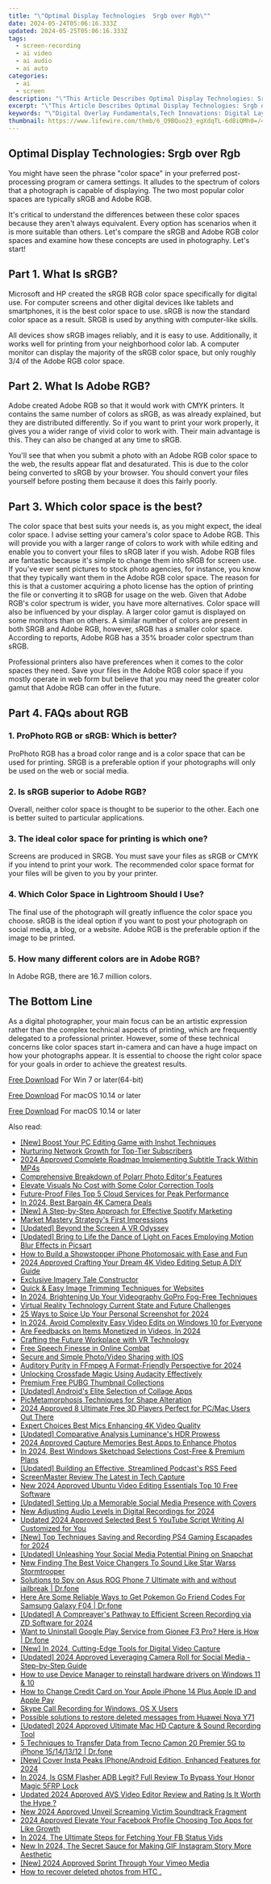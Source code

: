 ```yaml
---
title: "\"Optimal Display Technologies  Srgb over Rgb\""
date: 2024-05-24T05:06:16.333Z
updated: 2024-05-25T05:06:16.333Z
tags: 
  - screen-recording
  - ai video
  - ai audio
  - ai auto
categories: 
  - ai
  - screen
description: "\"This Article Describes Optimal Display Technologies: Srgb over Rgb\""
excerpt: "\"This Article Describes Optimal Display Technologies: Srgb over Rgb\""
keywords: "\"Digital Overlay Fundamentals,Tech Innovations: Digital Layers,Digital Overlay Advances,Digital Enhancement Methods,Technology Interfaces,Multimedia Integration,Screen Superimposition Techniques\""
thumbnail: https://www.lifewire.com/thmb/6_Q9BQuo23_egXdqTL-6d8iQMh0=/400x300/filters:no_upscale():max_bytes(150000):strip_icc()/MacBook-Air-vs-MacBook-Pro-eb0de2d71c15472aaa6f8779a35b927c.jpg
---
```


## Optimal Display Technologies: Srgb over Rgb

You might have seen the phrase "color space" in your preferred post-processing program or camera settings. It alludes to the spectrum of colors that a photograph is capable of displaying. The two most popular color spaces are typically sRGB and Adobe RGB.

It's critical to understand the differences between these color spaces because they aren't always equivalent. Every option has scenarios when it is more suitable than others. Let's compare the sRGB and Adobe RGB color spaces and examine how these concepts are used in photography. Let's start!

## Part 1\. What Is sRGB?

Microsoft and HP created the sRGB RGB color space specifically for digital use. For computer screens and other digital devices like tablets and smartphones, it is the best color space to use. sRGB is now the standard color space as a result. SRGB is used by anything with computer-like skills.

All devices show sRGB images reliably, and it is easy to use. Additionally, it works well for printing from your neighborhood color lab. A computer monitor can display the majority of the sRGB color space, but only roughly 3/4 of the Adobe RGB color space.

## Part 2\. What Is Adobe RGB?

Adobe created Adobe RGB so that it would work with CMYK printers. It contains the same number of colors as sRGB, as was already explained, but they are distributed differently. So if you want to print your work properly, it gives you a wider range of vivid color to work with. Their main advantage is this. They can also be changed at any time to sRGB.

You'll see that when you submit a photo with an Adobe RGB color space to the web, the results appear flat and desaturated. This is due to the color being converted to sRGB by your browser. You should convert your files yourself before posting them because it does this fairly poorly.

## Part 3\. Which color space is the best?

The color space that best suits your needs is, as you might expect, the ideal color space. I advise setting your camera's color space to Adobe RGB. This will provide you with a larger range of colors to work with while editing and enable you to convert your files to sRGB later if you wish. Adobe RGB files are fantastic because it's simple to change them into sRGB for screen use. If you've ever sent pictures to stock photo agencies, for instance, you know that they typically want them in the Adobe RGB color space. The reason for this is that a customer acquiring a photo license has the option of printing the file or converting it to sRGB for usage on the web. Given that Adobe RGB's color spectrum is wider, you have more alternatives. Color space will also be influenced by your display. A larger color gamut is displayed on some monitors than on others. A similar number of colors are present in both SRGB and Adobe RGB, however, sRGB has a smaller color space. According to reports, Adobe RGB has a 35% broader color spectrum than sRGB.

Professional printers also have preferences when it comes to the color spaces they need. Save your files in the Adobe RGB color space if you mostly operate in web form but believe that you may need the greater color gamut that Adobe RGB can offer in the future.

## Part 4\. FAQs about RGB

### 1\. ProPhoto RGB or sRGB: Which is better?

ProPhoto RGB has a broad color range and is a color space that can be used for printing. SRGB is a preferable option if your photographs will only be used on the web or social media.

### 2\. Is sRGB superior to Adobe RGB?

Overall, neither color space is thought to be superior to the other. Each one is better suited to particular applications.

### 3\. The ideal color space for printing is which one?

Screens are produced in SRGB. You must save your files as sRGB or CMYK if you intend to print your work. The recommended color space format for your files will be given to you by your printer.

### 4\. Which Color Space in Lightroom Should I Use?

The final use of the photograph will greatly influence the color space you choose. sRGB is the ideal option if you want to post your photograph on social media, a blog, or a website. Adobe RGB is the preferable option if the image to be printed.

### 5\. How many different colors are in Adobe RGB?

In Adobe RGB, there are 16.7 million colors.

## The Bottom Line

As a digital photographer, your main focus can be an artistic expression rather than the complex technical aspects of printing, which are frequently delegated to a professional printer. However, some of these technical concerns like color spaces start in-camera and can have a huge impact on how your photographs appear. It is essential to choose the right color space for your goals in order to achieve the greatest results.

[Free Download](https://tools.techidaily.com/wondershare/filmora/download/) For Win 7 or later(64-bit)

[Free Download](https://tools.techidaily.com/wondershare/filmora/download/) For macOS 10.14 or later

[Free Download](https://tools.techidaily.com/wondershare/filmora/download/) For macOS 10.14 or later

<ins class="adsbygoogle"
     style="display:block"
     data-ad-format="autorelaxed"
     data-ad-client="ca-pub-7571918770474297"
     data-ad-slot="1223367746"></ins>

<ins class="adsbygoogle"
     style="display:block"
     data-ad-format="autorelaxed"
     data-ad-client="ca-pub-7571918770474297"
     data-ad-slot="1223367746"></ins>



<ins class="adsbygoogle"
     style="display:block"
     data-ad-client="ca-pub-7571918770474297"
     data-ad-slot="8358498916"
     data-ad-format="auto"
     data-full-width-responsive="true"></ins>


<span class="atpl-alsoreadstyle">Also read:</span>
<div><ul>
<li><a href="https://extra-resources.techidaily.com/new-boost-your-pc-editing-game-with-inshot-techniques/"><u>[New] Boost Your PC Editing Game with Inshot Techniques</u></a></li>
<li><a href="https://extra-resources.techidaily.com/nurturing-network-growth-for-top-tier-subscribers/"><u>Nurturing Network Growth for Top-Tier Subscribers</u></a></li>
<li><a href="https://extra-resources.techidaily.com/2024-approved-complete-roadmap-implementing-subtitle-track-within-mp4s/"><u>2024 Approved  Complete Roadmap  Implementing Subtitle Track Within MP4s</u></a></li>
<li><a href="https://extra-resources.techidaily.com/comprehensive-breakdown-of-polarr-photo-editors-features/"><u>Comprehensive Breakdown of Polarr Photo Editor's Features</u></a></li>
<li><a href="https://extra-resources.techidaily.com/elevate-visuals-no-cost-with-some-color-correction-tools/"><u>Elevate Visuals  No Cost with Some Color Correction Tools</u></a></li>
<li><a href="https://extra-resources.techidaily.com/future-proof-files-top-5-cloud-services-for-peak-performance/"><u>Future-Proof Files  Top 5 Cloud Services for Peak Performance</u></a></li>
<li><a href="https://extra-resources.techidaily.com/in-2024-best-bargain-4k-camera-deals/"><u>In 2024, Best Bargain 4K Camera Deals</u></a></li>
<li><a href="https://extra-resources.techidaily.com/new-a-step-by-step-approach-for-effective-spotify-marketing/"><u>[New] A Step-by-Step Approach for Effective Spotify Marketing</u></a></li>
<li><a href="https://extra-resources.techidaily.com/market-mastery-strategys-first-impressions/"><u>Market Mastery  Strategy's First Impressions</u></a></li>
<li><a href="https://extra-resources.techidaily.com/updated-beyond-the-screen-a-vr-odyssey/"><u>[Updated] Beyond the Screen  A VR Odyssey</u></a></li>
<li><a href="https://extra-resources.techidaily.com/updated-bring-to-life-the-dance-of-light-on-faces-employing-motion-blur-effects-in-picsart/"><u>[Updated] Bring to Life the Dance of Light on Faces  Employing Motion Blur Effects in Picsart</u></a></li>
<li><a href="https://extra-resources.techidaily.com/how-to-build-a-showstopper-iphone-photomosaic-with-ease-and-fun/"><u>How to Build a Showstopper iPhone Photomosaic with Ease and Fun</u></a></li>
<li><a href="https://extra-resources.techidaily.com/2024-approved-crafting-your-dream-4k-video-editing-setup-a-diy-guide/"><u>2024 Approved  Crafting Your Dream 4K Video Editing Setup  A DIY Guide</u></a></li>
<li><a href="https://extra-resources.techidaily.com/exclusive-imagery-tale-constructor/"><u>Exclusive Imagery Tale Constructor</u></a></li>
<li><a href="https://extra-resources.techidaily.com/quick-and-easy-image-trimming-techniques-for-websites/"><u>Quick & Easy Image Trimming Techniques for Websites</u></a></li>
<li><a href="https://extra-resources.techidaily.com/in-2024-brightening-up-your-videography-gopro-fog-free-techniques/"><u>In 2024, Brightening Up Your Videography  GoPro Fog-Free Techniques</u></a></li>
<li><a href="https://extra-resources.techidaily.com/virtual-reality-technology-current-state-and-future-challenges/"><u>Virtual Reality Technology  Current State and Future Challenges</u></a></li>
<li><a href="https://extra-resources.techidaily.com/25-ways-to-spice-up-your-personal-screenshot-for-2024/"><u>25 Ways to Spice Up Your Personal Screenshot for 2024</u></a></li>
<li><a href="https://extra-resources.techidaily.com/in-2024-avoid-complexity-easy-video-edits-on-windows-10-for-everyone/"><u>In 2024, Avoid Complexity  Easy Video Edits on Windows 10 for Everyone</u></a></li>
<li><a href="https://extra-resources.techidaily.com/are-feedbacks-on-items-monetized-in-videos-in-2024/"><u>Are Feedbacks on Items Monetized in Videos, In 2024</u></a></li>
<li><a href="https://extra-resources.techidaily.com/crafting-the-future-workplace-with-vr-technology/"><u>Crafting the Future Workplace with VR Technology</u></a></li>
<li><a href="https://extra-resources.techidaily.com/free-speech-finesse-in-online-combat/"><u>Free Speech Finesse in Online Combat</u></a></li>
<li><a href="https://extra-resources.techidaily.com/secure-and-simple-photovideo-sharing-with-ios/"><u>Secure and Simple Photo/Video Sharing with IOS</u></a></li>
<li><a href="https://extra-resources.techidaily.com/auditory-purity-in-ffmpeg-a-format-friendly-perspective-for-2024/"><u>Auditory Purity in FFmpeg  A Format-Friendly Perspective for 2024</u></a></li>
<li><a href="https://extra-resources.techidaily.com/unlocking-crossfade-magic-using-audacity-effectively/"><u>Unlocking Crossfade Magic  Using Audacity Effectively</u></a></li>
<li><a href="https://extra-resources.techidaily.com/premium-free-pubg-thumbnail-collections/"><u>Premium Free PUBG Thumbnail Collections</u></a></li>
<li><a href="https://extra-resources.techidaily.com/updated-androids-elite-selection-of-collage-apps/"><u>[Updated] Android's Elite Selection of Collage Apps</u></a></li>
<li><a href="https://extra-resources.techidaily.com/picmetamorphosis-techniques-for-shape-alteration/"><u>PicMetamorphosis  Techniques for Shape Alteration</u></a></li>
<li><a href="https://extra-resources.techidaily.com/2024-approved-8-ultimate-free-3d-players-perfect-for-pcmac-users-out-there/"><u>2024 Approved  8 Ultimate Free 3D Players  Perfect for PC/Mac Users Out There</u></a></li>
<li><a href="https://extra-resources.techidaily.com/expert-choices-best-mics-enhancing-4k-video-quality/"><u>Expert Choices  Best Mics Enhancing 4K Video Quality</u></a></li>
<li><a href="https://extra-resources.techidaily.com/updated-comparative-analysis-luminances-hdr-prowess/"><u>[Updated] Comparative Analysis  Luminance's HDR Prowess</u></a></li>
<li><a href="https://extra-resources.techidaily.com/2024-approved-capture-memories-best-apps-to-enhance-photos/"><u>2024 Approved  Capture Memories  Best Apps to Enhance Photos</u></a></li>
<li><a href="https://extra-resources.techidaily.com/in-2024-best-windows-sketchpad-selections-cost-free-and-premium-plans/"><u>In 2024, Best Windows Sketchpad Selections  Cost-Free & Premium Plans</u></a></li>
<li><a href="https://extra-resources.techidaily.com/updated-building-an-effective-streamlined-podcasts-rss-feed/"><u>[Updated] Building an Effective, Streamlined Podcast's RSS Feed</u></a></li>
<li><a href="https://screen-activity-recording.techidaily.com/screenmaster-review-the-latest-in-tech-capture/"><u>ScreenMaster Review  The Latest in Tech Capture</u></a></li>
<li><a href="https://video-creation-software.techidaily.com/new-2024-approved-ubuntu-video-editing-essentials-top-10-free-software/"><u>New 2024 Approved Ubuntu Video Editing Essentials Top 10 Free Software</u></a></li>
<li><a href="https://facebook-video-files.techidaily.com/updated-setting-up-a-memorable-social-media-presence-with-covers/"><u>[Updated] Setting Up a Memorable Social Media Presence with Covers</u></a></li>
<li><a href="https://audio-editing.techidaily.com/new-adjusting-audio-levels-in-digital-recordings-for-2024/"><u>New Adjusting Audio Levels in Digital Recordings for 2024</u></a></li>
<li><a href="https://ai-voice-clone.techidaily.com/updated-2024-approved-selected-best-5-youtube-script-writing-ai-customized-for-you/"><u>Updated 2024 Approved Selected Best 5 YouTube Script Writing AI Customized for You</u></a></li>
<li><a href="https://video-screen-grab.techidaily.com/new-top-techniques-saving-and-recording-ps4-gaming-escapades-for-2024/"><u>[New] Top Techniques  Saving and Recording PS4 Gaming Escapades for 2024</u></a></li>
<li><a href="https://snapchat-videos.techidaily.com/updated-unleashing-your-social-media-potential-pining-on-snapchat/"><u>[Updated] Unleashing Your Social Media Potential  Pining on Snapchat</u></a></li>
<li><a href="https://ai-voice-clone.techidaily.com/new-finding-the-best-voice-changers-to-sound-like-star-warss-stormtrooper/"><u>New Finding The Best Voice Changers To Sound Like Star Warss Stormtrooper</u></a></li>
<li><a href="https://android-location-track.techidaily.com/solutions-to-spy-on-asus-rog-phone-7-ultimate-with-and-without-jailbreak-drfone-by-drfone-virtual-android/"><u>Solutions to Spy on Asus ROG Phone 7 Ultimate with and without jailbreak | Dr.fone</u></a></li>
<li><a href="https://android-pokemon-go.techidaily.com/here-are-some-reliable-ways-to-get-pokemon-go-friend-codes-for-samsung-galaxy-f04-drfone-by-drfone-virtual-android/"><u>Here Are Some Reliable Ways to Get Pokemon Go Friend Codes For Samsung Galaxy F04 | Dr.fone</u></a></li>
<li><a href="https://digital-screen-recording.techidaily.com/updated-a-compreayers-pathway-to-efficient-screen-recording-via-zd-software-for-2024/"><u>[Updated] A Compreayer's Pathway to Efficient Screen Recording via ZD Software for 2024</u></a></li>
<li><a href="https://howto.techidaily.com/want-to-uninstall-google-play-service-from-gionee-f3-pro-here-is-how-drfone-by-drfone-fix-android-problems-fix-android-problems/"><u>Want to Uninstall Google Play Service from Gionee F3 Pro? Here is How | Dr.fone</u></a></li>
<li><a href="https://screen-recording.techidaily.com/new-in-2024-cutting-edge-tools-for-digital-video-capture/"><u>[New] In 2024, Cutting-Edge Tools for Digital Video Capture</u></a></li>
<li><a href="https://snapchat-videos.techidaily.com/updated-2024-approved-leveraging-camera-roll-for-social-media-step-by-step-guide/"><u>[Updated] 2024 Approved  Leveraging Camera Roll for Social Media - Step-by-Step Guide</u></a></li>
<li><a href="https://review-topics.techidaily.com/how-to-use-device-manager-to-reinstall-hardware-drivers-on-windows-11-and-10-by-drivereasy-guide/"><u>How to use Device Manager to reinstall hardware drivers on Windows 11 & 10</u></a></li>
<li><a href="https://apple-account.techidaily.com/how-to-change-credit-card-on-your-apple-iphone-14-plus-apple-id-and-apple-pay-by-drfone-ios/"><u>How to Change Credit Card on Your Apple iPhone 14 Plus Apple ID and Apple Pay</u></a></li>
<li><a href="https://screen-capture.techidaily.com/skype-call-recording-for-windows-os-x-users/"><u>Skype Call Recording for Windows, OS X Users</u></a></li>
<li><a href="https://review-topics.techidaily.com/possible-solutions-to-restore-deleted-messages-from-huawei-nova-y71-by-fonelab-android-recover-messages/"><u>Possible solutions to restore deleted messages from Huawei Nova Y71</u></a></li>
<li><a href="https://video-screen-grab.techidaily.com/updated-2024-approved-ultimate-mac-hd-capture-and-sound-recording-tool/"><u>[Updated] 2024 Approved  Ultimate Mac HD Capture & Sound Recording Tool</u></a></li>
<li><a href="https://blog-min.techidaily.com/5-techniques-to-transfer-data-from-tecno-camon-20-premier-5g-to-iphone-15141312-drfone-by-drfone-transfer-from-android-transfer-from-android/"><u>5 Techniques to Transfer Data from Tecno Camon 20 Premier 5G to iPhone 15/14/13/12 | Dr.fone</u></a></li>
<li><a href="https://instagram-clips.techidaily.com/new-cover-insta-peaks-iphoneandroid-edition-enhanced-features-for-2024/"><u>[New] Cover Insta Peaks  IPhone/Android Edition, Enhanced Features for 2024</u></a></li>
<li><a href="https://bypass-frp.techidaily.com/in-2024-is-gsm-flasher-adb-legit-full-review-to-bypass-your-honor-magic-5frp-lock-by-drfone-android/"><u>In 2024, Is GSM Flasher ADB Legit? Full Review To Bypass Your Honor Magic 5FRP Lock</u></a></li>
<li><a href="https://video-ai-editor.techidaily.com/updated-2024-approved-avs-video-editor-review-and-rating-is-it-worth-the-hype/"><u>Updated 2024 Approved AVS Video Editor Review and Rating Is It Worth the Hype ?</u></a></li>
<li><a href="https://audio-editing.techidaily.com/new-2024-approved-unveil-screaming-victim-soundtrack-fragment/"><u>New 2024 Approved Unveil Screaming Victim Soundtrack Fragment</u></a></li>
<li><a href="https://facebook-videos.techidaily.com/2024-approved-elevate-your-facebook-profile-choosing-top-apps-for-like-growth/"><u>2024 Approved  Elevate Your Facebook Profile  Choosing Top Apps for Like Growth</u></a></li>
<li><a href="https://facebook-video-content.techidaily.com/in-2024-the-ultimate-steps-for-fetching-your-fb-status-vids/"><u>In 2024, The Ultimate Steps for Fetching Your FB Status Vids</u></a></li>
<li><a href="https://animation-videos.techidaily.com/new-in-2024-the-secret-sauce-for-making-gif-instagram-story-more-aesthetic/"><u>New In 2024, The Secret Sauce for Making GIF Instagram Story More Aesthetic</u></a></li>
<li><a href="https://vimeo-videos.techidaily.com/new-2024-approved-sprint-through-your-vimeo-media/"><u>[New] 2024 Approved  Sprint Through Your Vimeo Media</u></a></li>
<li><a href="https://blog-min.techidaily.com/how-to-recover-deleted-photos-from-htc-by-fonelab-android-recover-photos/"><u>How to recover deleted photos from HTC .</u></a></li>
</ul></div>

